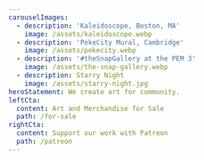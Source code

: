 ```yaml
---
carouselImages:
  - description: 'Kaleidoscope, Boston, MA'
    image: /assets/kaleidoscope.webp
  - description: 'PokeCity Mural, Cambridge'
    image: /assets/pokecity.webp
  - description: '#theSnapGallery at the PEM 3'
    image: /assets/the-snap-gallery.webp
  - description: Starry Night
    image: /assets/starry-night.jpg
heroStatement: We create art for community.
leftCta:
  content: Art and Merchandise for Sale
  path: /for-sale
rightCta:
  content: Support our work with Patreon
  path: /patreon
---
```

